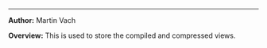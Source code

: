 * * *



**Author:** Martin Vach



**Overview:** This is used to store the compiled and compressed views.


